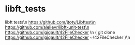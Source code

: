 # libft_tests
libft tests\n
https://github.com/jtoty/Libftest\n
https://github.com/alelievr/libft-unit-test\n
https://github.com/jgigault/42FileChecker \n
( git clone https://github.com/jgigault/42FileChecker ~/42FileChecker )\n
